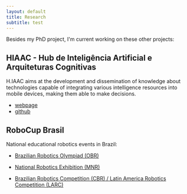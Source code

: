 ```yaml
---
layout: default
title: Research
subtitle: test
---
```


Besides my PhD project, I'm current working on these other projects:

## HIAAC - Hub de Inteligência Artificial e Arquiteturas Cognitivas

H.IAAC aims at the development and dissemination of knowledge about technologies capable of integrating various intelligence resources into mobile devices, making them able to make decisions.

- [webpage](https://hiaac.unicamp.br/)
- [github](https://github.com/H-IAAC)


## RoboCup Brasil

National educational robotics events in Brazil:
* [Brazilian Robotics Olympiad (OBR)](https://www.obr.org.br)

* [National Robotics Exhibition (MNR)](https://www.mnr.org.br)

* [Brazilian Robotics Competition (CBR) / Latin America Robotics Competition (LARC)](https://www.cbrobotica.org)

